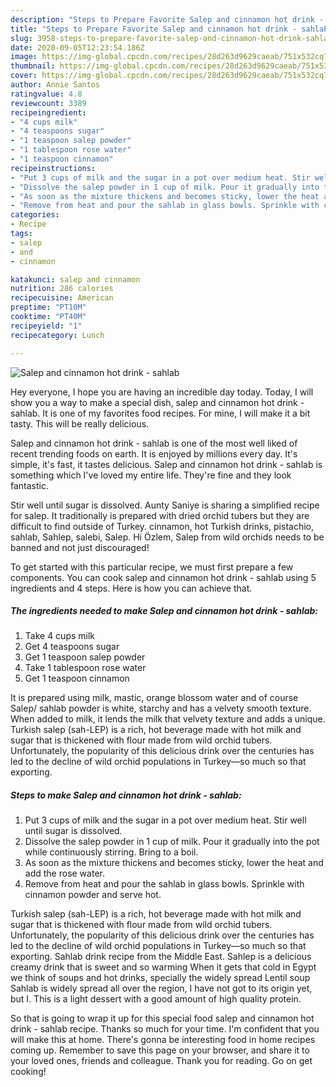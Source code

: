 ```yaml
---
description: "Steps to Prepare Favorite Salep and cinnamon hot drink - sahlab"
title: "Steps to Prepare Favorite Salep and cinnamon hot drink - sahlab"
slug: 3958-steps-to-prepare-favorite-salep-and-cinnamon-hot-drink-sahlab
date: 2020-09-05T12:23:54.186Z
image: https://img-global.cpcdn.com/recipes/28d263d9629caeab/751x532cq70/salep-and-cinnamon-hot-drink-sahlab-recipe-main-photo.jpg
thumbnail: https://img-global.cpcdn.com/recipes/28d263d9629caeab/751x532cq70/salep-and-cinnamon-hot-drink-sahlab-recipe-main-photo.jpg
cover: https://img-global.cpcdn.com/recipes/28d263d9629caeab/751x532cq70/salep-and-cinnamon-hot-drink-sahlab-recipe-main-photo.jpg
author: Annie Santos
ratingvalue: 4.8
reviewcount: 3389
recipeingredient:
- "4 cups milk"
- "4 teaspoons sugar"
- "1 teaspoon salep powder"
- "1 tablespoon rose water"
- "1 teaspoon cinnamon"
recipeinstructions:
- "Put 3 cups of milk and the sugar in a pot over medium heat. Stir well until sugar is dissolved."
- "Dissolve the salep powder in 1 cup of milk. Pour it gradually into the pot while continuously stirring. Bring to a boil."
- "As soon as the mixture thickens and becomes sticky, lower the heat and add the rose water."
- "Remove from heat and pour the sahlab in glass bowls. Sprinkle with cinnamon powder and serve hot."
categories:
- Recipe
tags:
- salep
- and
- cinnamon

katakunci: salep and cinnamon 
nutrition: 286 calories
recipecuisine: American
preptime: "PT10M"
cooktime: "PT40M"
recipeyield: "1"
recipecategory: Lunch

---
```



![Salep and cinnamon hot drink - sahlab](https://img-global.cpcdn.com/recipes/28d263d9629caeab/751x532cq70/salep-and-cinnamon-hot-drink-sahlab-recipe-main-photo.jpg)

Hey everyone, I hope you are having an incredible day today. Today, I will show you a way to make a special dish, salep and cinnamon hot drink - sahlab. It is one of my favorites food recipes. For mine, I will make it a bit tasty. This will be really delicious.

Salep and cinnamon hot drink - sahlab is one of the most well liked of recent trending foods on earth. It is enjoyed by millions every day. It's simple, it's fast, it tastes delicious. Salep and cinnamon hot drink - sahlab is something which I've loved my entire life. They're fine and they look fantastic.

Stir well until sugar is dissolved. Aunty Saniye is sharing a simplified recipe for salep. It traditionally is prepared with dried orchid tubers but they are difficult to find outside of Turkey. cinnamon, hot Turkish drinks, pistachio, sahlab, Sahlep, salebi, Salep. Hi Özlem, Salep from wild orchids needs to be banned and not just discouraged!


To get started with this particular recipe, we must first prepare a few components. You can cook salep and cinnamon hot drink - sahlab using 5 ingredients and 4 steps. Here is how you can achieve that.

<!--inarticleads1-->

##### The ingredients needed to make Salep and cinnamon hot drink - sahlab:

1. Take 4 cups milk
1. Get 4 teaspoons sugar
1. Get 1 teaspoon salep powder
1. Take 1 tablespoon rose water
1. Get 1 teaspoon cinnamon


It is prepared using milk, mastic, orange blossom water and of course Salep/ sahlab powder is white, starchy and has a velvety smooth texture. When added to milk, it lends the milk that velvety texture and adds a unique. Turkish salep (sah-LEP) is a rich, hot beverage made with hot milk and sugar that is thickened with flour made from wild orchid tubers. Unfortunately, the popularity of this delicious drink over the centuries has led to the decline of wild orchid populations in Turkey―so much so that exporting. 

<!--inarticleads2-->

##### Steps to make Salep and cinnamon hot drink - sahlab:

1. Put 3 cups of milk and the sugar in a pot over medium heat. Stir well until sugar is dissolved.
1. Dissolve the salep powder in 1 cup of milk. Pour it gradually into the pot while continuously stirring. Bring to a boil.
1. As soon as the mixture thickens and becomes sticky, lower the heat and add the rose water.
1. Remove from heat and pour the sahlab in glass bowls. Sprinkle with cinnamon powder and serve hot.


Turkish salep (sah-LEP) is a rich, hot beverage made with hot milk and sugar that is thickened with flour made from wild orchid tubers. Unfortunately, the popularity of this delicious drink over the centuries has led to the decline of wild orchid populations in Turkey―so much so that exporting. Sahlab drink recipe from the Middle East. Sahlep is a delicious creamy drink that is sweet and so warming When it gets that cold in Egypt we think of soups and hot drinks, specially the widely spread Lentil soup Sahlab is widely spread all over the region, I have not got to its origin yet, but I. This is a light dessert with a good amount of high quality protein. 

So that is going to wrap it up for this special food salep and cinnamon hot drink - sahlab recipe. Thanks so much for your time. I'm confident that you will make this at home. There's gonna be interesting food in home recipes coming up. Remember to save this page on your browser, and share it to your loved ones, friends and colleague. Thank you for reading. Go on get cooking!
